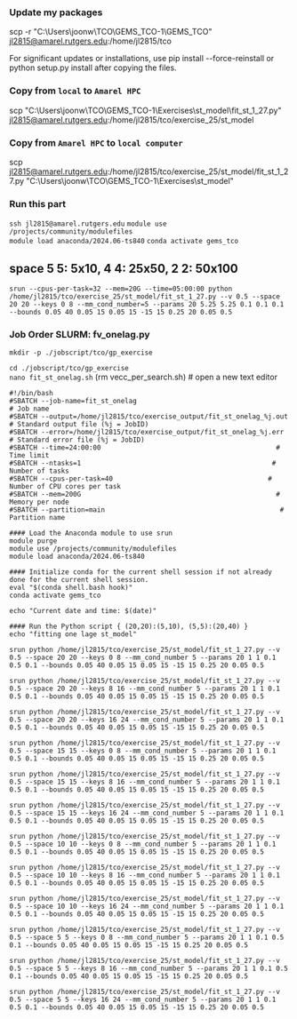 ### Update my packages
scp -r "C:\Users\joonw\TCO\GEMS_TCO-1\GEMS_TCO" jl2815@amarel.rutgers.edu:/home/jl2815/tco

For significant updates or installations, use pip install --force-reinstall or python setup.py install after copying the files.

### Copy from ```local``` to ```Amarel HPC```

scp "C:\Users\joonw\TCO\GEMS_TCO-1\Exercises\st_model\fit_st_1_27.py" jl2815@amarel.rutgers.edu:/home/jl2815/tco/exercise_25/st_model

### Copy from ```Amarel HPC``` to ```local computer```
scp jl2815@amarel.rutgers.edu:/home/jl2815/tco/exercise_25/st_model/fit_st_1_27.py "C:\Users\joonw\TCO\GEMS_TCO-1\Exercises\st_model\"


### Run this part
```ssh jl2815@amarel.rutgers.edu```
```module use /projects/community/modulefiles```           
```module load anaconda/2024.06-ts840``` 
```conda activate gems_tco```

## space 5 5: 5x10, 4 4: 25x50, 2 2: 50x100


``` srun --cpus-per-task=32 --mem=20G --time=05:00:00 python /home/jl2815/tco/exercise_25/st_model/fit_st_1_27.py --v 0.5 --space 20 20 --keys 0 8 --mm_cond_number=5 --params 20 5.25 5.25 0.1 0.1 0.1 --bounds 0.05 40 0.05 15 0.05 15 -15 15 0.25 20 0.05 0.5 ```


### Job Order SLURM: fv_onelag.py    
```mkdir -p ./jobscript/tco/gp_exercise```      

```cd ./jobscript/tco/gp_exercise```                          
```nano fit_st_onelag.sh```         (rm vecc_per_search.sh)        # open a new text editor     

``` 
#!/bin/bash
#SBATCH --job-name=fit_st_onelag                                      # Job name
#SBATCH --output=/home/jl2815/tco/exercise_output/fit_st_onelag_%j.out    # Standard output file (%j = JobID)
#SBATCH --error=/home/jl2815/tco/exercise_output/fit_st_onelag_%j.err     # Standard error file (%j = JobID)
#SBATCH --time=24:00:00                                            # Time limit
#SBATCH --ntasks=1                                                # Number of tasks
#SBATCH --cpus-per-task=40                                       # Number of CPU cores per task
#SBATCH --mem=200G                                                 # Memory per node
#SBATCH --partition=main                                            # Partition name

#### Load the Anaconda module to use srun 
module purge                                              
module use /projects/community/modulefiles                 
module load anaconda/2024.06-ts840 

#### Initialize conda for the current shell session if not already done for the current shell session.
eval "$(conda shell.bash hook)"
conda activate gems_tco

echo "Current date and time: $(date)"

#### Run the Python script { (20,20):(5,10), (5,5):(20,40) }
echo "fitting one lage st_model"

srun python /home/jl2815/tco/exercise_25/st_model/fit_st_1_27.py --v 0.5 --space 20 20 --keys 0 8 --mm_cond_number 5 --params 20 1 1 0.1 0.5 0.1 --bounds 0.05 40 0.05 15 0.05 15 -15 15 0.25 20 0.05 0.5

srun python /home/jl2815/tco/exercise_25/st_model/fit_st_1_27.py --v 0.5 --space 20 20 --keys 8 16 --mm_cond_number 5 --params 20 1 1 0.1 0.5 0.1 --bounds 0.05 40 0.05 15 0.05 15 -15 15 0.25 20 0.05 0.5

srun python /home/jl2815/tco/exercise_25/st_model/fit_st_1_27.py --v 0.5 --space 20 20 --keys 16 24 --mm_cond_number 5 --params 20 1 1 0.1 0.5 0.1 --bounds 0.05 40 0.05 15 0.05 15 -15 15 0.25 20 0.05 0.5

srun python /home/jl2815/tco/exercise_25/st_model/fit_st_1_27.py --v 0.5 --space 15 15 --keys 0 8 --mm_cond_number 5 --params 20 1 1 0.1 0.5 0.1 --bounds 0.05 40 0.05 15 0.05 15 -15 15 0.25 20 0.05 0.5

srun python /home/jl2815/tco/exercise_25/st_model/fit_st_1_27.py --v 0.5 --space 15 15 --keys 8 16 --mm_cond_number 5 --params 20 1 1 0.1 0.5 0.1 --bounds 0.05 40 0.05 15 0.05 15 -15 15 0.25 20 0.05 0.5

srun python /home/jl2815/tco/exercise_25/st_model/fit_st_1_27.py --v 0.5 --space 15 15 --keys 16 24 --mm_cond_number 5 --params 20 1 1 0.1 0.5 0.1 --bounds 0.05 40 0.05 15 0.05 15 -15 15 0.25 20 0.05 0.5

srun python /home/jl2815/tco/exercise_25/st_model/fit_st_1_27.py --v 0.5 --space 10 10 --keys 0 8 --mm_cond_number 5 --params 20 1 1 0.1 0.5 0.1 --bounds 0.05 40 0.05 15 0.05 15 -15 15 0.25 20 0.05 0.5

srun python /home/jl2815/tco/exercise_25/st_model/fit_st_1_27.py --v 0.5 --space 10 10 --keys 8 16 --mm_cond_number 5 --params 20 1 1 0.1 0.5 0.1 --bounds 0.05 40 0.05 15 0.05 15 -15 15 0.25 20 0.05 0.5

srun python /home/jl2815/tco/exercise_25/st_model/fit_st_1_27.py --v 0.5 --space 10 10 --keys 16 24 --mm_cond_number 5 --params 20 1 1 0.1 0.5 0.1 --bounds 0.05 40 0.05 15 0.05 15 -15 15 0.25 20 0.05 0.5

srun python /home/jl2815/tco/exercise_25/st_model/fit_st_1_27.py --v 0.5 --space 5 5 --keys 0 8 --mm_cond_number 5 --params 20 1 1 0.1 0.5 0.1 --bounds 0.05 40 0.05 15 0.05 15 -15 15 0.25 20 0.05 0.5

srun python /home/jl2815/tco/exercise_25/st_model/fit_st_1_27.py --v 0.5 --space 5 5 --keys 8 16 --mm_cond_number 5 --params 20 1 1 0.1 0.5 0.1 --bounds 0.05 40 0.05 15 0.05 15 -15 15 0.25 20 0.05 0.5

srun python /home/jl2815/tco/exercise_25/st_model/fit_st_1_27.py --v 0.5 --space 5 5 --keys 16 24 --mm_cond_number 5 --params 20 1 1 0.1 0.5 0.1 --bounds 0.05 40 0.05 15 0.05 15 -15 15 0.25 20 0.05 0.5


```